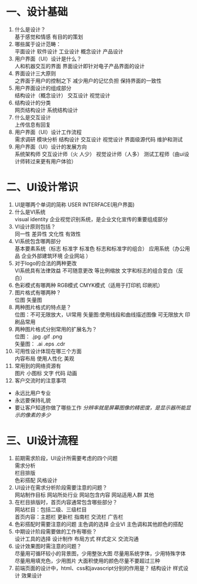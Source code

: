 # 一、设计基础
1. 什么是设计？  
基于感觉和情感 有目的的策划  
2. 哪些属于设计范畴：  
 平面设计 软件设计 工业设计 概念设计 产品设计  
3. 用户界面（UI）设计是什么？  
人和机器交互的界面  界面设计即针对电子产品界面的设计  
4. 界面设计三大原则  
之界面于用户的控制之下 减少用户的记忆负担 保持界面的一致性  
5. 用户界面设计的组成部分  
结构设计（概念设计） 交互设计 视觉设计  
6. 结构设计的分类  
网页结构设计 系统结构设计  
7. 什么是交互设计  
上传信息有回复  
9. 用户界面（UI）设计工作流程  
需求调研 模块分析 结构设计 交互设计 视觉设计 界面级源代码 维护和测试  
10. 用户界面（UI）设计的发展方向  
系统架构师  交互设计师（火 人少） 视觉设计师（人多） 测试工程师（由ui设计师转过来更有用户体验）
# 二、UI设计常识
1. UI是哪两个单词的简称
USER INTERFACE(用户界面)  
2. 什么是VI系统  
visual identity 企业视觉识别系统，是企业文化宣传的重要组成部分  
3. VI设计原则包括？  
同一性 差异性 文化性 有效性  
4. VI系统包含哪两部分  
基本要素系统（标志 标准字 标准色 标志和标准字的组合） 应用系统（办公用品 企业外部建筑环境 企业网站 ）
5. 对于logo的合法的两种更改  
VI系统具有法律效益 不可随意更改 
等比例缩放 文字和标志的组合变白（反白）  
6. 色彩模式有哪两种
RGB模式 CMYK模式（适用于打印机 印刷机）
7. 图片格式有哪两种？  
位图 矢量图   
8. 两种图片格式的特点是？  
位图：不可无限放大，UI常用 
矢量图:使用线段和曲线描述图像 可无限放大 印刷品常用 
9. 两种图片格式分别常用的扩展名为？  
位图： .jpg .gif .png    
矢量图： .ai .eps .cdr   
10.	可用性设计体现在哪三个方面  
内容布局 使用人性化 美观 
11.	常用到的网络资源有  
图片 小图标 文字 代码 动画
12.	客户交流时的注意事项
* 永远比用户专业
* 永远要保持礼貌
* 要让客户知道你做了哪些工作
*分辨率就是屏幕图像的精密度，是显示器所能显示的像素的多少*
# 三、UI设计流程
1. 前期需求阶段，UI设计所需要考虑的四个问题  
需求分析  
栏目排版  
色彩搭配
风格设计  
2. UI设计在需求分析阶段需要注意的问题？  
网站制作目标 网站所处行业 网站包含内容 网站适用人群 其他
3. 在栏目排版时，首页内容通常包含哪些部分？  
网站栏目：包括二级、三级栏目  
首页内容：主题栏 更新栏 指南栏 交流栏 广告栏
4. 色彩搭配时需要注意的问题
主色调的选择 企业VI 主色调和其他颜色的搭配  
5. 中期设计阶段需要做的工作有哪些？  
设计工具的选择 设计制作 布局方式 样式定义 交流沟通
6. 设计效果图时需注意的问题？  
尽量用可循环较小的背景图，少用整张大图
尽量用系统字体，少用特殊字体
尽量用用填充色，少用图片
大面积使用的颜色尽量不要超过三种
7. 前端页面的设计中，html、css和javascript分别的作用是？
结构设计 样式设计 效果设计
